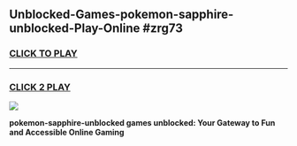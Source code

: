 
## Unblocked-Games-pokemon-sapphire-unblocked-Play-Online #zrg73
<h3>
<a href="https://news.freeplayer.one?title=pokemon-sapphire-unblocked&ref=3">CLICK TO PLAY</a></h3>
<hr>

<h3>
<a href="https://news.freeplayer.one?title=pokemon-sapphire-unblocked&ref=3">CLICK 2 PLAY</a>
  
</h3>

<a href="https://news.freeplayer.one?title=pokemon-sapphire-unblocked&ref=3"><img src="https://clearcache.store/games.png"></a>


**pokemon-sapphire-unblocked games unblocked: Your Gateway to Fun and Accessible Online Gaming**

